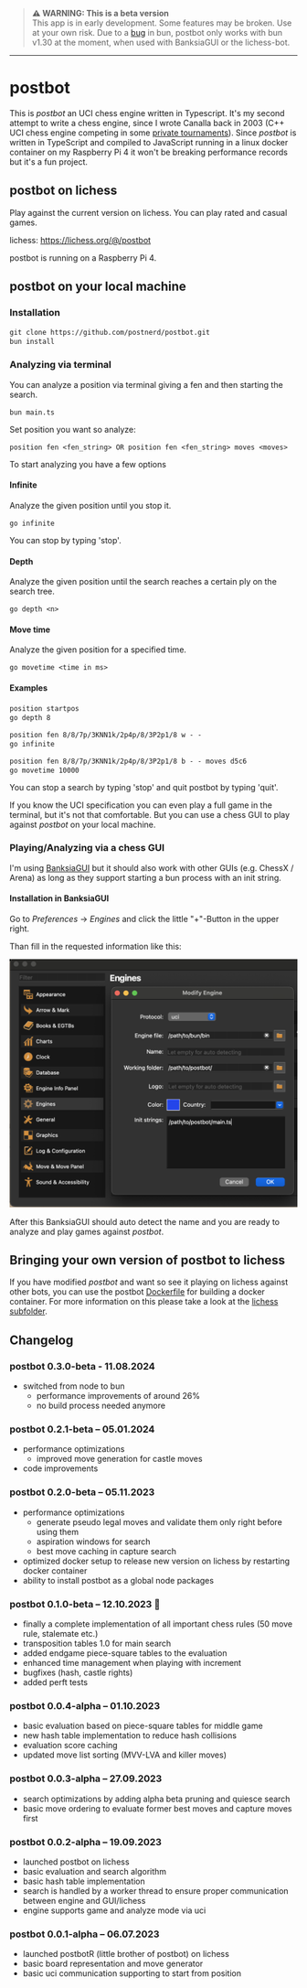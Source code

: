 > **⚠ WARNING: This is a beta version**  
> This app is in early development. Some features may be broken. Use at your own risk.
> Due to a [bug](https://github.com/oven-sh/bun/issues/10080) in bun, postbot only works with bun v1.30 at the moment, when used with BanksiaGUI or the lichess-bot.
----------

# postbot
This is _postbot_ an UCI chess engine written in Typescript. It's my second attempt to write a chess engine, since I wrote Canalla back in 2003 (C++ UCI chess engine competing in some [private tournaments](http://www.open-aurec.com/chesswar/Chesswar017/Chesswar017PSt.htm)). Since _postbot_ is written in TypeScript and compiled to JavaScript running in a linux docker container on my Raspberry Pi 4 it won't be breaking performance records but it's a fun project.

## postbot on lichess
Play against the current version on lichess. You can play rated and casual games.

lichess: https://lichess.org/@/postbot

postbot is running on a Raspberry Pi 4.

## postbot on your local machine

### Installation
```
git clone https://github.com/postnerd/postbot.git
bun install
```

### Analyzing via terminal
You can analyze a position via terminal giving a fen and then starting the search.

```
bun main.ts
```

Set position you want so analyze:
```
position fen <fen_string> OR position fen <fen_string> moves <moves>
```

To start analyzing you have a few options

#### Infinite
Analyze the given position until you stop it.
```
go infinite
```

You can stop by typing 'stop'.

#### Depth
Analyze the given position until the search reaches a certain ply on the search tree.
```
go depth <n>
```

#### Move time
Analyze the given position for a specified time.
```
go movetime <time in ms>
```

#### Examples
```
position startpos
go depth 8
```

```
position fen 8/8/7p/3KNN1k/2p4p/8/3P2p1/8 w - -
go infinite
```

```
position fen 8/8/7p/3KNN1k/2p4p/8/3P2p1/8 b - - moves d5c6
go movetime 10000
```

You can stop a search by typing 'stop' and quit postbot by typing 'quit'.

If you know the UCI specification you can even play a full game in the terminal, but it's not that comfortable. But you can use a chess GUI to play against _postbot_ on your local machine.

### Playing/Analyzing via a chess GUI
I'm using [BanksiaGUI](https://banksiagui.com/) but it should also work with other GUIs (e.g. ChessX / Arena) as long as they support starting a bun process with an init string.

#### Installation in BanksiaGUI
Go to _Preferences_ -> _Engines_ and click the little "+"-Button in the upper right.

Than fill in the requested information like this:

![app](assets/postbot-banksiagui.png)

After this BanksiaGUI should auto detect the name and you are ready to analyze and play games against _postbot_.

## Bringing your own version of postbot to lichess
If you have modified _postbot_ and want so see it playing on lichess against other bots, you can use the postbot [Dockerfile](lichess/Dockerfile) for building a docker container. For more information on this please take a look at the [lichess subfolder](lichess/readme.md).

## Changelog
### postbot 0.3.0-beta - 11.08.2024
- switched from node to bun
    - performance improvements of around 26%
    - no build process needed anymore   

### postbot 0.2.1-beta – 05.01.2024
- performance optimizations
    - improved move generation for castle moves
- code improvements

### postbot 0.2.0-beta – 05.11.2023
- performance optimizations
    - generate pseudo legal moves and validate them only right before using them
    - aspiration windows for search
    - best move caching in capture search
- optimized docker setup to release new version on lichess by restarting docker container
- ability to install postbot as a global node packages

### postbot 0.1.0-beta – 12.10.2023 :tada:
- finally a complete implementation of all important chess rules (50 move rule, stalemate etc.)
- transposition tables 1.0 for main search
- added endgame piece-square tables to the evaluation
- enhanced time management when playing with increment
- bugfixes (hash, castle rights)
- added perft tests

### postbot 0.0.4-alpha – 01.10.2023
- basic evaluation based on piece-square tables for middle game
- new hash table implementation to reduce hash collisions
- evaluation score caching
- updated move list sorting (MVV-LVA and killer moves)

### postbot 0.0.3-alpha – 27.09.2023
- search optimizations by adding alpha beta pruning and quiesce search
- basic move ordering to evaluate former best moves and capture moves first

### postbot 0.0.2-alpha – 19.09.2023
- launched postbot on lichess
- basic evaluation and search algorithm
- basic hash table implementation
- search is handled by a worker thread to ensure proper communication between engine and GUI/lichess 
- engine supports game and analyze mode via uci

### postbot 0.0.1-alpha – 06.07.2023
- launched postbotR (little brother of postbot) on lichess
- basic board representation and move generator
- basic uci communication supporting to start from position